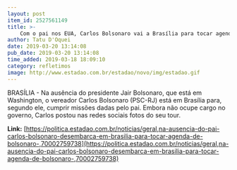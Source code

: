 ```yaml
---
layout: post
item_id: 2527561149
title: >-
    Com o pai nos EUA, Carlos Bolsonaro vai a Brasília para tocar agenda de Bolsonaro
author: Tatu D'Oquei
date: 2019-03-20 13:14:08
pub_date: 2019-03-20 13:14:08
time_added: 2019-03-18 18:09:10
category: refletimos
image: http://www.estadao.com.br/estadao/novo/img/estadao.gif
---
```


BRASÍLIA - Na ausência do presidente Jair Bolsonaro, que está em Washington, o vereador Carlos Bolsonaro (PSC-RJ) está em Brasília para, segundo ele, cumprir missões dadas pelo pai. Embora não ocupe cargo no governo, Carlos postou nas redes sociais fotos do seu tour.

**Link:** [https://politica.estadao.com.br/noticias/geral,na-ausencia-do-pai-carlos-bolsonaro-desembarca-em-brasilia-para-tocar-agenda-de-bolsonaro-,70002759738](https://politica.estadao.com.br/noticias/geral,na-ausencia-do-pai-carlos-bolsonaro-desembarca-em-brasilia-para-tocar-agenda-de-bolsonaro-,70002759738)

